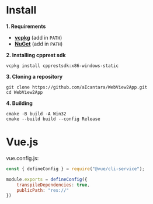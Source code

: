 # Install

**1. Requirements**
- **[vcpkg](https://github.com/microsoft/vcpkg)** (add in `PATH`)
- **[NuGet](https://www.nuget.org/downloads)** (add in `PATH`)

**2. Installing cpprest sdk**
```
vcpkg install cpprestsdk:x86-windows-static
```

**3. Cloning a repository**
```
git clone https://github.com/aIcantara/WebView2App.git
cd WebView2App
```

**4. Building**
```
cmake -B build -A Win32
cmake --build build --config Release
```

# Vue.js
vue.config.js:
```js
const { defineConfig } = require("@vue/cli-service");

module.exports = defineConfig({
    transpileDependencies: true,
    publicPath: "res://"
})
```